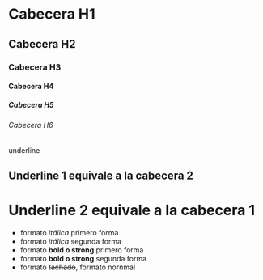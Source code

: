 # Cabecera H1
## Cabecera H2
### Cabecera H3
#### Cabecera H4
##### Cabecera H5
###### Cabecera H6

underline

Underline 1 equivale a la cabecera 2
-----------
Underline 2 equivale a la cabecera 1
===========

- formato *itálica* primero forma
- formato  _itálica_ segunda forma
- formato **bold o strong** primero forma
- formato  __bold o strong__ segunda forma
- formato ~~tachado~~, formato nornmal